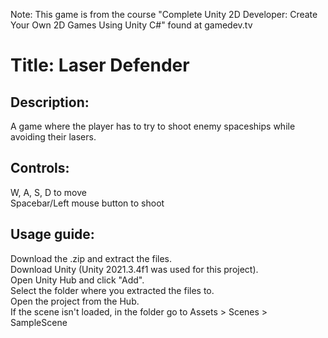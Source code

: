 Note: This game is from the course "Complete Unity 2D Developer: Create Your Own 2D Games Using Unity C#" found at gamedev.tv

Title: Laser Defender
============

Description:
------------
A game where the player has to try to shoot enemy spaceships while avoiding their lasers.

Controls:
------------
W, A, S, D to move  
Spacebar/Left mouse button to shoot

Usage guide:
------------
Download the .zip and extract the files.  
Download Unity (Unity 2021.3.4f1 was used for this project).  
Open Unity Hub and click "Add".  
Select the folder where you extracted the files to.  
Open the project from the Hub.  
If the scene isn't loaded, in the folder go to Assets > Scenes > SampleScene